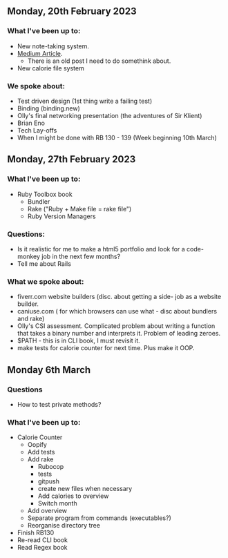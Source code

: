 ## Monday, 20th February 2023

### What I've been up to:
- New note-taking system.
- [Medium Article](https://medium.com/@abmrodger/spiegel-im-spiegel-in-ruby-9ad13fb30cad).
  - There is an old post I need to do somethink about.
- New calorie file system


### We spoke about: 
- Test driven design (1st thing write a failing test)
- Binding (binding.new)
- Olly's final networking presentation (the adventures of Sir Klient)
- Brian Eno
- Tech Lay-offs
- When I might be done with RB 130 - 139 (Week beginning 10th March)

## Monday, 27th February 2023

### What I've been up to:

- Ruby Toolbox book
  - Bundler
  - Rake ("Ruby + Make file = rake file")
  - Ruby Version Managers

### Questions:

- Is it realistic for me to make a html5 portfolio and look for a code-monkey job in the next few months?
- Tell me about Rails

### What we spoke about:

- fiverr.com website builders (disc. about getting a side- job as a website builder.
- caniuse.com ( for which browsers can use what - disc about bundlers and rake)
- Olly's CSI assessment. Complicated problem about writing a function that takes a binary number and interprets it. Problem of leading zeroes.
- $PATH - this is in CLI book, I must revisit it.
- make tests for calorie counter for next time. Plus make it OOP.

## Monday 6th March
 ### Questions
- How to test private methods?

 ### What I've been up to:
 
  - Calorie Counter
    - Oopify
    - Add tests
    - Add rake
      - Rubocop
      - tests
      - gitpush
      - create new files when necessary
      - Add calories to overview
      - Switch month
    - Add overview
    - Separate program from commands (executables?)
    - Reorganise directory tree
  - Finish RB130
  - Re-read CLI book
  - Read Regex book
